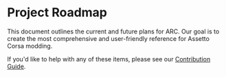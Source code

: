 # Project Roadmap

This document outlines the current and future plans for ARC. Our goal is to create the most comprehensive and user-friendly reference for Assetto Corsa modding.

If you'd like to help with any of these items, please see our [Contribution Guide](./contributing.md).

<!-- To fill with information -->
